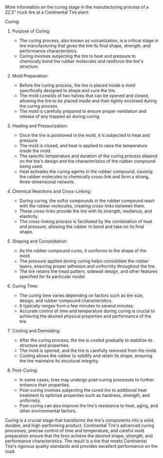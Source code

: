 More information on the curing stage in the manufacturing process of a 22.5" truck tire at a Continental Tire plant:

Curing:
1. Purpose of Curing:
   - The curing process, also known as vulcanization, is a critical stage in tire manufacturing that gives the tire its final shape, strength, and performance characteristics.
   - Curing involves subjecting the tire to heat and pressure to chemically bond the rubber molecules and reinforce the tire's structure.

2. Mold Preparation:
   - Before the curing process, the tire is placed inside a mold specifically designed to shape and cure the tire.
   - The mold consists of two halves that can be opened and closed, allowing the tire to be placed inside and then tightly enclosed during the curing process.
   - The mold is carefully prepared to ensure proper ventilation and release of any trapped air during curing.

3. Heating and Pressurization:
   - Once the tire is positioned in the mold, it is subjected to heat and pressure.
   - The mold is closed, and heat is applied to raise the temperature inside the mold.
   - The specific temperature and duration of the curing process depend on the tire's design and the characteristics of the rubber compound being used.
   - Heat activates the curing agents in the rubber compound, causing the rubber molecules to chemically cross-link and form a strong, three-dimensional network.

4. Chemical Reactions and Cross-Linking:
   - During curing, the sulfur compounds in the rubber compound react with the rubber molecules, creating cross-links between them.
   - These cross-links provide the tire with its strength, resilience, and elasticity.
   - The cross-linking process is facilitated by the combination of heat and pressure, allowing the rubber to bond and take on its final shape.

5. Shaping and Consolidation:
   - As the rubber compound cures, it conforms to the shape of the mold.
   - The pressure applied during curing helps consolidate the rubber layers, ensuring proper adhesion and uniformity throughout the tire.
   - The tire retains the tread pattern, sidewall design, and other features specified for its particular model.

6. Curing Time:
   - The curing time varies depending on factors such as tire size, design, and rubber compound characteristics.
   - It typically ranges from a few minutes to several minutes.
   - Accurate control of time and temperature during curing is crucial to achieving the desired physical properties and performance of the tire.

7. Cooling and Demolding:
   - After the curing process, the tire is cooled gradually to stabilize its structure and properties.
   - The mold is opened, and the tire is carefully removed from the mold.
   - Cooling allows the rubber to solidify and retain its shape, ensuring the tire maintains its structural integrity.

8. Post-Curing:
   - In some cases, tires may undergo post-curing processes to further enhance their properties.
   - Post-curing involves subjecting the cured tire to additional heat treatment to optimize properties such as hardness, strength, and uniformity.
   - Post-curing can also improve the tire's resistance to heat, aging, and other environmental factors.

Curing is a crucial stage that transforms the tire's components into a solid, durable, and high-performing product. Continental Tire's advanced curing processes, precise control of time and temperature, and careful mold preparation ensure that the tires achieve the desired shape, strength, and performance characteristics. The result is a tire that meets Continental Tire's rigorous quality standards and provides excellent performance on the road.
